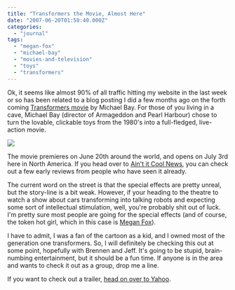 ```yaml
---
title: "Transformers the Movie, Almost Here"
date: "2007-06-20T01:50:40.000Z"
categories: 
  - "journal"
tags: 
  - "megan-fox"
  - "michael-bay"
  - "movies-and-television"
  - "toys"
  - "transformers"
---
```


Ok, it seems like almost 90% of all traffic hitting my website in the last week or so has been related to a blog posting I did a few months ago on the forth coming [Transformers movie](http://www.transformersmovie.com/) by Michael Bay. For those of you living in a cave, Michael Bay (director of Armageddon and Pearl Harbour) chose to turn the lovable, clickable toys from the 1980's into a full-fledged, live-action movie.

![](images/OHD2_DI_6_14_07.jpg)

The movie premieres on June 20th around the world, and opens on July 3rd here in North America. If you head over to [Ain't it Cool News](http://www.transformersmovie.com/), you can check out a few early reviews from people who have seen it already.

The current word on the street is that the special effects are pretty unreal, but the story-line is a bit weak. However, if your heading to the theatre to watch a show about cars transforming into talking robots and expecting some sort of intellectual stimulation, well, you're probably shit out of luck. I'm pretty sure most people are going for the special effects (and of course, the token hot girl, which in this case is [Megan Fox](http://upload.moldova.org/movie/actors/m/megan_fox/thumbnails/tn2_megan_fox_2.jpg)).

I have to admit, I was a fan of the cartoon as a kid, and I owned most of the generation one transformers. So, I will definitely be checking this out at some point, hopefully with Brennen and Jeff. It's going to be stupid, brain-numbing entertainment, but it should be a fun time. If anyone is in the area and wants to check it out as a group, drop me a line.

If you want to check out a trailer, [head on over to Yahoo](http://movies.yahoo.com/feature/transformers.html).
